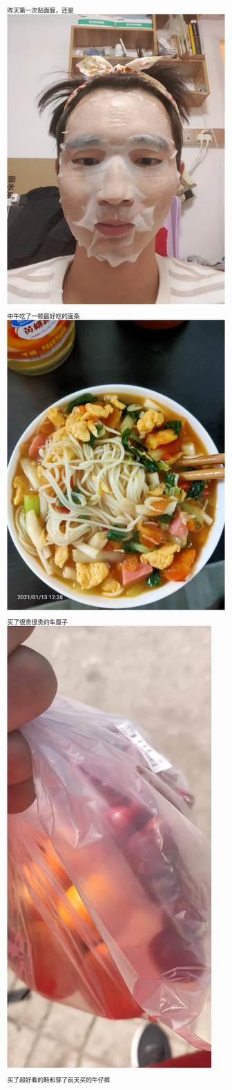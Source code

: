 昨天第一次贴面膜，还是
![](../../img/6904315-85b7976e810f0fb9.jpg)

中午吃了一顿最好吃的面条![](../../img/6904315-f5fefa986b0cf1ed.jpg)


买了很贵很贵的车厘子
![](../../img/6904315-6a5c5e17b90b95c2.jpg)

买了超好看的鞋和穿了前天买的牛仔裤
